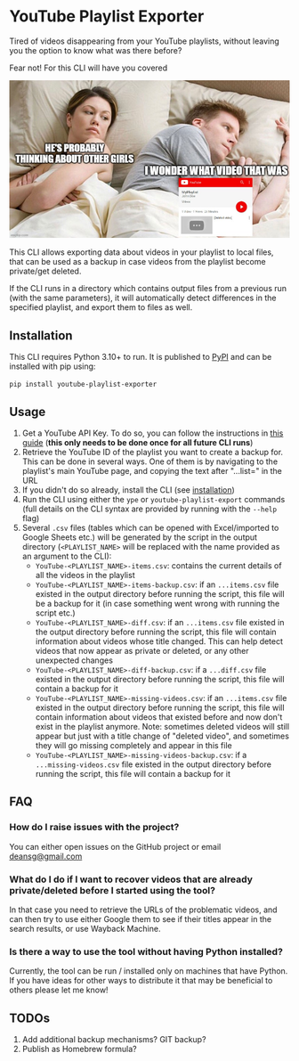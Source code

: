 # YouTube Playlist Exporter

Tired of videos disappearing from your YouTube playlists, without leaving you the option to know what was there before?

Fear not! For this CLI will have you covered

![alt text](memes/2.jpg)

This CLI allows exporting data about videos in your playlist to local files, that can be used as a backup in case
videos from the playlist become private/get deleted.

If the CLI runs in a directory which contains output files from a previous run (with the same parameters), it will
automatically detect differences in the specified playlist, and export them to files as well.

## Installation

This CLI requires Python 3.10+ to run. It is published to [PyPI](https://pypi.org/project/youtube-playlist-exporter/)
and can be installed with pip using:

`pip install youtube-playlist-exporter`

## Usage

1. Get a YouTube API Key. To do so, you can follow the instructions
   in [this guide](https://elfsight.com/help/how-to-get-youtube-api-key/) (**this only needs to be done once for all future CLI runs**)
2. Retrieve the YouTube ID of the playlist you want to create a backup for. This can be done in several ways. One of
   them is by navigating to the playlist's main YouTube page, and copying the text after "...list=" in the URL
3. If you didn't do so already, install the CLI (see [installation](#installation))
4. Run the CLI using either the `ype` or `youtube-playlist-export` commands (full details on the CLI syntax are provided
   by running with the `--help` flag)
5. Several `.csv` files (tables which can be opened with Excel/imported to Google Sheets etc.) will be generated by the
   script in the output directory (`<PLAYLIST_NAME>` will be replaced with the name provided as an argument to the CLI):
    * `YouTube-<PLAYLIST_NAME>-items.csv`: contains the current details of all the videos in the playlist
    * `YouTube-<PLAYLIST_NAME>-items-backup.csv`: if an `...items.csv` file existed in the output directory before
      running the script, this file will be a backup for it (in case something went wrong with running the script etc.)
    * `YouTube-<PLAYLIST_NAME>-diff.csv`: if an `...items.csv` file existed in the output directory before
      running the script, this file will contain information about videos whose title changed. This can help detect
      videos that now appear as private or deleted, or any other unexpected changes
    * `YouTube-<PLAYLIST_NAME>-diff-backup.csv`: if a `...diff.csv` file existed in the output directory
      before running the script, this file will contain a backup for it
    * `YouTube-<PLAYLIST_NAME>-missing-videos.csv`: if an `...items.csv` file existed in the output directory before
      running the script, this file will contain information about videos that existed before and now don't exist in
      the playlist anymore. Note: sometimes deleted videos will still appear but just with a title change of "deleted
      video", and sometimes they will go missing completely and appear in this file
    * `YouTube-<PLAYLIST_NAME>-missing-videos-backup.csv`: if a `...missing-videos.csv` file existed in the output
      directory before running the script, this file will contain a backup for it

## FAQ

### How do I raise issues with the project?

You can either open issues on the GitHub project or email deansg@gmail.com

### What do I do if I want to recover videos that are already private/deleted before I started using the tool?

In that case you need to retrieve the URLs of the problematic videos, and can then try to use either Google them to see
if their titles appear in the search results, or use Wayback Machine.

### Is there a way to use the tool without having Python installed?

Currently, the tool can be run / installed only on machines that have Python. If you have ideas for other ways to
distribute it that may be beneficial to others please let me know!

## TODOs

1. Add additional backup mechanisms? GIT backup?
2. Publish as Homebrew formula?